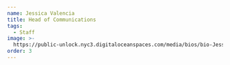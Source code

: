 ```yaml
---
name: Jessica Valencia
title: Head of Communications
tags:
  - Staff
image: >-
  https://public-unlock.nyc3.digitaloceanspaces.com/media/bios/bio-Jessica-new.png
order: 3
---
```


